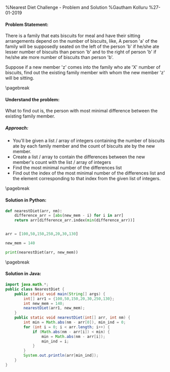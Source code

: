 %Nearest Diet Challenge - Problem and Solution
%Gautham Kolluru
%27-01-2019

#### Problem Statement:

There is a family that eats biscuits for meal and have their sitting arrangements depend on the number of biscuits, like,
A person 'a' of the family will be supposedly seated on the left of the person 'b' if he/she ate lesser number of biscuits than person 'b' and to the right of person 'b' if he/she ate more number of biscuits than person 'b'.

Suppose if a new member 'z' comes into the family who ate 'X' number of biscuits, find out the existing family member with whom the new member 'z' will be sitting.

\pagebreak

#### Understand the problem:

What to find out is, the person with most minimal difference between the existing family member.

##### Approach:

-	You'll be given a list / array of integers containing the number of biscuits ate by each family member and the count of biscuits ate by the new member.
-	Create a list / array to contain the differences between the new member's count with the list / array of integers
-	Find the most minimal number of the differences list
-	Find out the index of the most minimal number of the differences list and the element corresponding to that index from the given list of integers.

\pagebreak

#### Solution in Python:

```python
def nearestDiet(arr, nm):
    difference_arr = [abs(new_mem - i) for i in arr]
    return arr[difference_arr.index(min(difference_arr))]


arr = [100,50,150,250,20,30,130]

new_mem = 140

print(nearestDiet(arr, new_mem))

```

\pagebreak

#### Solution in Java:

```java
import java.math.*;
public class NearestDiet {
	public static void main(String[] args) {
		int[] arr1 = {100,50,150,20,30,250,130};
		int new_mem = 140;
		nearestDiet(arr1, new_mem);
	}
	public static void nearestDiet(int[] arr, int nm) {	
		int min = Math.abs(nm - arr[0]), min_ind = 0;
		for (int i = 0; i < arr.length; i++) {
			if (Math.abs(nm - arr[i]) < min) {
				min = Math.abs(nm - arr[i]);
				min_ind = i;
			}
		}
		System.out.println(arr[min_ind]);
	}
}
```